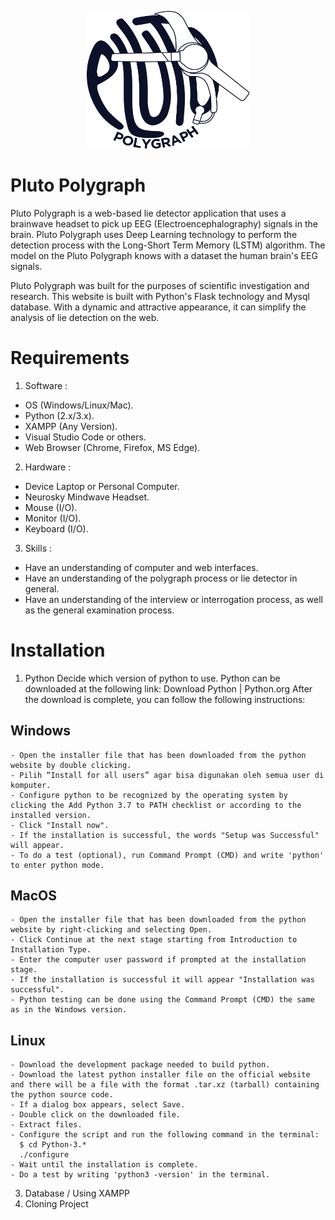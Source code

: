 <p align="center"><img src="images/logo.png" width="260" height="220"></p>

# Pluto Polygraph
Pluto Polygraph is a web-based lie detector application that uses a brainwave headset to pick up EEG (Electroencephalography) signals in the brain. Pluto Polygraph uses Deep Learning technology to perform the detection process with the Long-Short Term Memory (LSTM) algorithm. The model on the Pluto Polygraph knows with a dataset the human brain's EEG signals.

Pluto Polygraph was built for the purposes of scientific investigation and research. This website is built with Python's Flask technology and Mysql database. With a dynamic and attractive appearance, it can simplify the analysis of lie detection on the web.

# Requirements
1. Software :
- OS (Windows/Linux/Mac).
- Python (2.x/3.x).
- XAMPP (Any Version).
- Visual Studio Code or others.
- Web Browser (Chrome, Firefox, MS Edge).
2. Hardware :
- Device Laptop or Personal Computer.
- Neurosky Mindwave Headset.
- Mouse (I/O).
- Monitor (I/O).
- Keyboard (I/O).
3. Skills :
- Have an understanding of computer and web interfaces.
- Have an understanding of the polygraph process or lie detector in general.
- Have an understanding of the interview or interrogation process, as well as the general examination process.

# Installation
1. Python
Decide which version of python to use. Python can be downloaded at the following link: Download Python | Python.org
After the download is complete, you can follow the following instructions:
  ## Windows
    - Open the installer file that has been downloaded from the python website by double clicking.
    - Pilih “Install for all users” agar bisa digunakan oleh semua user di komputer.
    - Configure python to be recognized by the operating system by clicking the Add Python 3.7 to PATH checklist or according to the installed version.
    - Click "Install now".
    - If the installation is successful, the words "Setup was Successful" will appear.
    - To do a test (optional), run Command Prompt (CMD) and write 'python' to enter python mode.
  ## MacOS
    - Open the installer file that has been downloaded from the python website by right-clicking and selecting Open.
    - Click Continue at the next stage starting from Introduction to Installation Type.
    - Enter the computer user password if prompted at the installation stage.
    - If the installation is successful it will appear "Installation was successful".
    - Python testing can be done using the Command Prompt (CMD) the same as in the Windows version.
  ## Linux
    - Download the development package needed to build python.
    - Download the latest python installer file on the official website and there will be a file with the format .tar.xz (tarball) containing the python source code.
    - If a dialog box appears, select Save.
    - Double click on the downloaded file.
    - Extract files.
    - Configure the script and run the following command in the terminal:
      $ cd Python-3.*
      ./configure
    - Wait until the installation is complete.
    - Do a test by writing 'python3 -version' in the terminal.
3. Database / Using XAMPP
4. Cloning Project
